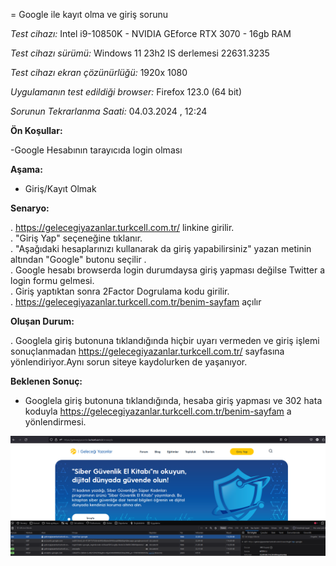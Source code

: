 =  Google ile kayıt olma ve giriş sorunu

*Test cihazı:* Intel i9-10850K - NVIDIA GEforce RTX 3070 - 16gb RAM

*Test cihazı sürümü:* Windows 11 23h2 IS derlemesi 22631.3235

*Test cihazı ekran çözünürlüğü:* 1920x 1080

*Uygulamanın test edildiği browser:* Firefox 123.0 (64 bit)

*Sorunun Tekrarlanma Saati:* 04.03.2024 , 12:24

**Ön Koşullar:**

-Google Hesabının tarayıcıda login olması

**Aşama:**

- Giriş/Kayıt Olmak

**Senaryo:**

. https://gelecegiyazanlar.turkcell.com.tr/ linkine girilir.<br>
. "Giriş Yap" seçeneğine tıklanır.<br>
. "Aşağıdaki hesaplarınızı kullanarak da giriş yapabilirsiniz" yazan metinin altından "Google" butonu seçilir .<br>
. Google hesabı browserda login durumdaysa giriş yapması değilse Twitter a login formu gelmesi.<br>
. Giriş yaptıktan sonra 2Factor Dogrulama kodu girilir.<br>
. https://gelecegiyazanlar.turkcell.com.tr/benim-sayfam açılır<br>


**Oluşan Durum:**

. Googlela giriş butonuna tıklandığında hiçbir uyarı vermeden ve giriş işlemi sonuçlanmadan https://gelecegiyazanlar.turkcell.com.tr/ sayfasına yönlendiriyor.Aynı sorun siteye kaydolurken de yaşanıyor.<br>


**Beklenen Sonuç:**

- Googlela giriş butonuna tıklandığında, hesaba giriş yapması ve 302 hata koduyla https://gelecegiyazanlar.turkcell.com.tr/benim-sayfam a yönlendirmesi.

![](images/google-giris-hata-kodu.png)
